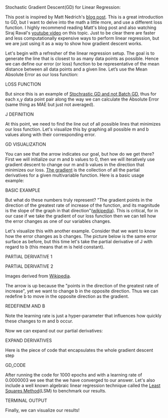 
Stochastic Gradient Descent(GD) for Linear Regression:

This post is inspired by Matt Nedrich's [blog post](https://spin.atomicobject.com/2014/06/24/gradient-descent-linear-regression/). This is a great introduction to GD, but I want to delve into the math a little more, and use a different loss function. I highly recommend reading Matt's blog post and also watching Siraj Raval's [youtube video](https://www.youtube.com/watch?v=xRJCOz3AfYY) on this topic. Just to be clear there are faster and less computationally expensive ways to perform linear regression, but we are just using it as a way to show how gradient descent works.

Let's begin with a refresher of the linear regression setup. The goal is to generate the line that is closest to as many data points as possible. Hence we can define our error (or loss) function to be representative of the mean distance between all data points and a given line. Let’s use the Mean Absolute Error as our loss function:

LOSS FUNCTION

But since this is an example of [Stochrastic GD and not Batch GD](https://stats.stackexchange.com/questions/49528/batch-gradient-descent-versus-stochastic-gradient-descent), thus for each x,y data point pair along the way we can calculate the Absolute Error (same thing as MAE but just not averaged).

J DEFINITION

At this point, we need to find the line out of all possible lines that minimizes our loss function. Let's visualize this by graphing all possible m and b values along with their corresponding error.

GD VISUALIZATION

You can see that the arrow indicates our goal, but how do we get there? First we will initialize our m and b values to 0, then we will iteratively use gradient descent to change our m and b values in the direction that minimizes our loss. [The gradient](https://en.wikipedia.org/wiki/Gradient) is the collection of all the partial derivatives for a given multivariable function. 
Here is a basic usage example:

BASIC EXAMPLE

But what do these numbers truly represent? "The gradient points in the direction of the greatest rate of increase of the function, and its magnitude is the slope of the graph in that direction"([wikipedia](https://en.wikipedia.org/wiki/Gradient)). This is critical, for in our case if we take the gradient of our loss function then we can tell how the error changes as one of our variables changes. 

Let's visualize this with another example. Consider that we want to know how the error changes as b changes. The picture below is the same error surface as before, but this time let's take the partial derivative of J with regard to b (this means that m is held constant).

PARTIAL DERIVATIVE 1

PARTIAL DERIVATIVE 2

Images derived from [Wikipedia](https://en.wikipedia.org/wiki/Partial_derivative).

The arrow is up because the "points in the direction of the greatest rate of increase", yet we want to change b in the opposite direction. Thus we can redefine b to move in the opposite direction as the gradient.

REDEFINEM AND B

Note the learning rate is just a hyper-parameter that influences how quickly these changes to m and b occur.

Now we can expand out our partial derivatives:

EXPAND DERIVATIVES

Here is the piece of code that encapsulates the whole gradient descent step

GD_CODE

After running the code for 1000 epochs and with a learning rate of 0.0000003 we see that the we have converged to our answer. Let's also include a well known algebraic linear regression technique called the [Least Squares Method](https://www.youtube.com/watch?v=JvS2triCgOY&t=435s)(LSM) to benchmark our results.

TERMINAL OUTPUT

Finally, we can visualize our results!














